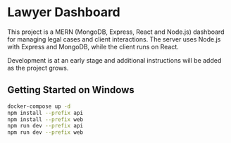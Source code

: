 # Lawyer Dashboard

This project is a MERN (MongoDB, Express, React and Node.js) dashboard for managing legal cases and client interactions. The server uses Node.js with Express and MongoDB, while the client runs on React.

Development is at an early stage and additional instructions will be added as the project grows.

## Getting Started on Windows

```bash
docker-compose up -d
npm install --prefix api
npm install --prefix web
npm run dev --prefix api
npm run dev --prefix web
```
